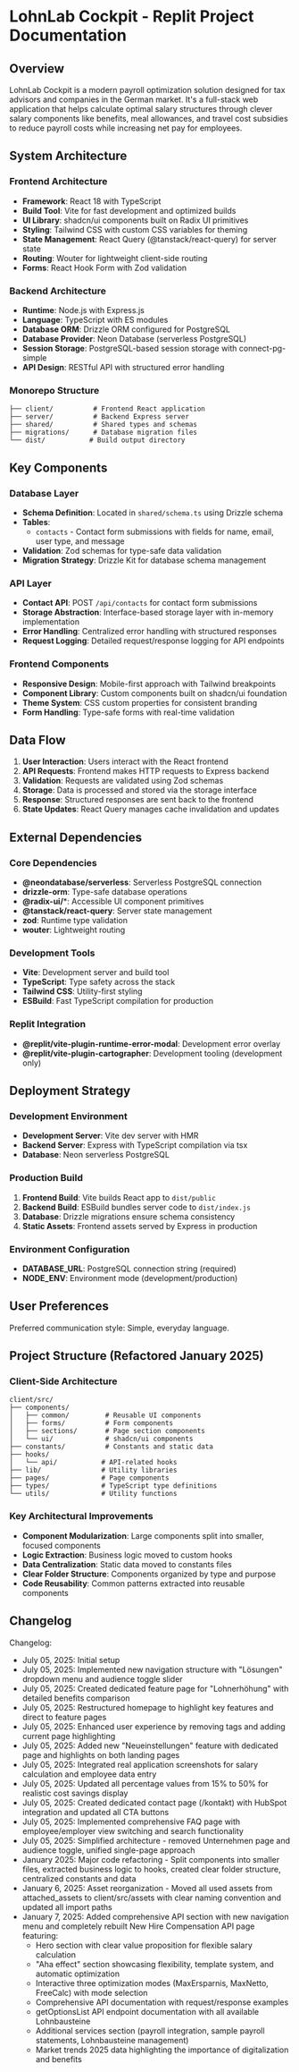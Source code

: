 # LohnLab Cockpit - Replit Project Documentation

## Overview

LohnLab Cockpit is a modern payroll optimization solution designed for tax advisors and companies in the German market. It's a full-stack web application that helps calculate optimal salary structures through clever salary components like benefits, meal allowances, and travel cost subsidies to reduce payroll costs while increasing net pay for employees.

## System Architecture

### Frontend Architecture
- **Framework**: React 18 with TypeScript
- **Build Tool**: Vite for fast development and optimized builds
- **UI Library**: shadcn/ui components built on Radix UI primitives
- **Styling**: Tailwind CSS with custom CSS variables for theming
- **State Management**: React Query (@tanstack/react-query) for server state
- **Routing**: Wouter for lightweight client-side routing
- **Forms**: React Hook Form with Zod validation

### Backend Architecture
- **Runtime**: Node.js with Express.js
- **Language**: TypeScript with ES modules
- **Database ORM**: Drizzle ORM configured for PostgreSQL
- **Database Provider**: Neon Database (serverless PostgreSQL)
- **Session Storage**: PostgreSQL-based session storage with connect-pg-simple
- **API Design**: RESTful API with structured error handling

### Monorepo Structure
```
├── client/          # Frontend React application
├── server/          # Backend Express server
├── shared/          # Shared types and schemas
├── migrations/      # Database migration files
└── dist/           # Build output directory
```

## Key Components

### Database Layer
- **Schema Definition**: Located in `shared/schema.ts` using Drizzle schema
- **Tables**: 
  - `contacts` - Contact form submissions with fields for name, email, user type, and message
- **Validation**: Zod schemas for type-safe data validation
- **Migration Strategy**: Drizzle Kit for database schema management

### API Layer
- **Contact API**: POST `/api/contacts` for contact form submissions
- **Storage Abstraction**: Interface-based storage layer with in-memory implementation
- **Error Handling**: Centralized error handling with structured responses
- **Request Logging**: Detailed request/response logging for API endpoints

### Frontend Components
- **Responsive Design**: Mobile-first approach with Tailwind breakpoints
- **Component Library**: Custom components built on shadcn/ui foundation
- **Theme System**: CSS custom properties for consistent branding
- **Form Handling**: Type-safe forms with real-time validation

## Data Flow

1. **User Interaction**: Users interact with the React frontend
2. **API Requests**: Frontend makes HTTP requests to Express backend
3. **Validation**: Requests are validated using Zod schemas
4. **Storage**: Data is processed and stored via the storage interface
5. **Response**: Structured responses are sent back to the frontend
6. **State Updates**: React Query manages cache invalidation and updates

## External Dependencies

### Core Dependencies
- **@neondatabase/serverless**: Serverless PostgreSQL connection
- **drizzle-orm**: Type-safe database operations
- **@radix-ui/***: Accessible UI component primitives
- **@tanstack/react-query**: Server state management
- **zod**: Runtime type validation
- **wouter**: Lightweight routing

### Development Tools
- **Vite**: Development server and build tool
- **TypeScript**: Type safety across the stack
- **Tailwind CSS**: Utility-first styling
- **ESBuild**: Fast TypeScript compilation for production

### Replit Integration
- **@replit/vite-plugin-runtime-error-modal**: Development error overlay
- **@replit/vite-plugin-cartographer**: Development tooling (development only)

## Deployment Strategy

### Development Environment
- **Development Server**: Vite dev server with HMR
- **Backend Server**: Express with TypeScript compilation via tsx
- **Database**: Neon serverless PostgreSQL

### Production Build
1. **Frontend Build**: Vite builds React app to `dist/public`
2. **Backend Build**: ESBuild bundles server code to `dist/index.js`
3. **Database**: Drizzle migrations ensure schema consistency
4. **Static Assets**: Frontend assets served by Express in production

### Environment Configuration
- **DATABASE_URL**: PostgreSQL connection string (required)
- **NODE_ENV**: Environment mode (development/production)

## User Preferences

Preferred communication style: Simple, everyday language.

## Project Structure (Refactored January 2025)

### Client-Side Architecture
```
client/src/
├── components/
│   ├── common/         # Reusable UI components
│   ├── forms/          # Form components
│   ├── sections/       # Page section components
│   └── ui/             # shadcn/ui components
├── constants/          # Constants and static data
├── hooks/
│   └── api/           # API-related hooks
├── lib/               # Utility libraries
├── pages/             # Page components
├── types/             # TypeScript type definitions
└── utils/             # Utility functions
```

### Key Architectural Improvements
- **Component Modularization**: Large components split into smaller, focused components
- **Logic Extraction**: Business logic moved to custom hooks
- **Data Centralization**: Static data moved to constants files
- **Clear Folder Structure**: Components organized by type and purpose
- **Code Reusability**: Common patterns extracted into reusable components

## Changelog

Changelog:
- July 05, 2025: Initial setup
- July 05, 2025: Implemented new navigation structure with "Lösungen" dropdown menu and audience toggle slider
- July 05, 2025: Created dedicated feature page for "Lohnerhöhung" with detailed benefits comparison
- July 05, 2025: Restructured homepage to highlight key features and direct to feature pages
- July 05, 2025: Enhanced user experience by removing tags and adding current page highlighting
- July 05, 2025: Added new "Neueinstellungen" feature with dedicated page and highlights on both landing pages
- July 05, 2025: Integrated real application screenshots for salary calculation and employee data entry
- July 05, 2025: Updated all percentage values from 15% to 50% for realistic cost savings display
- July 05, 2025: Created dedicated contact page (/kontakt) with HubSpot integration and updated all CTA buttons
- July 05, 2025: Implemented comprehensive FAQ page with employee/employer view switching and search functionality
- July 05, 2025: Simplified architecture - removed Unternehmen page and audience toggle, unified single-page approach
- January 2025: Major code refactoring - Split components into smaller files, extracted business logic to hooks, created clear folder structure, centralized constants and data
- January 6, 2025: Asset reorganization - Moved all used assets from attached_assets to client/src/assets with clear naming convention and updated all import paths
- January 7, 2025: Added comprehensive API section with new navigation menu and completely rebuilt New Hire Compensation API page featuring:
  - Hero section with clear value proposition for flexible salary calculation
  - "Aha effect" section showcasing flexibility, template system, and automatic optimization
  - Interactive three optimization modes (MaxErsparnis, MaxNetto, FreeCalc) with mode selection
  - Comprehensive API documentation with request/response examples
  - getOptionsList API endpoint documentation with all available Lohnbausteine
  - Additional services section (payroll integration, sample payroll statements, Lohnbausteine management)
  - Market trends 2025 data highlighting the importance of digitalization and benefits